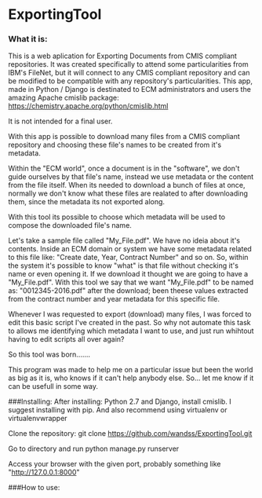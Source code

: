 # ExportingTool
### What it is:
This is a web aplication for Exporting Documents from CMIS compliant repositories.
It was created specifically to attend some particularities from IBM's FileNet, but it will connect to any CMIS compliant repository and can be modified to be compatible with any repository's particularities.
This app, made in Python / Django is destinated to ECM administrators and users the amazing Apache cmislib package: https://chemistry.apache.org/python/cmislib.html

It is not intended for a final user.

With this app is possible to download many files from a CMIS compliant repository and choosing these file's names to be created from it's metadata.

Within the "ECM world", once a document is in the "software", we don't guide ourselves by that file's name, instead we use metadata or the content from the file itself.
When its needed to download a bunch of files at once, normally we don't know what these files are realated to after downloading them, since the metadata its not exported along.

With this tool its possible to choose which metadata will be used to compose the downloaded file's name.

Let's take a sample file called "My_File.pdf". We have no ideia about it's contents. Inside an ECM domain or system we have some metadata related to this file like: "Create date, Year, Contract Number" and so on. So, within the system it's possible to know "what" is that file without checking it's name or even opening it. If we download it thought we are going to have a "My_File.pdf". With this tool we say that we want "My_File.pdf" to be named as: "0012345-2016.pdf" after the download; been theese values extracted from the contract number and year metadata for this specific file.

Whenever I was requested to export (download) many files, I was forced to edit this basic script I've created in the past. So why not automate this task to allows me identifying which metadata I want to use, and just run whihtout having to edit scripts all over again?

So this tool was born.......

This program was made to help me on a particular issue but been the world as big as it is, who knows if it can't help anybody else.
So... let me know if it can be usefull in some way.

###Installing:
After installing: Python 2.7 and Django, install cmislib. I suggest installing with pip. And also recommend using virtualenv or virtualenvwrapper

Clone the repository: git clone https://github.com/wandss/ExportingTool.git

Go to directory and run python manage.py runserver

Access your browser with the given port, probably something like "http://127.0.0.1:8000"

###How to use:
